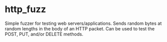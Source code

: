 # http_fuzz

Simple fuzzer for testing web servers/applications. Sends random bytes at random lengths in the body of an HTTP packet. Can be used to test the POST, PUT, and/or DELETE methods.
